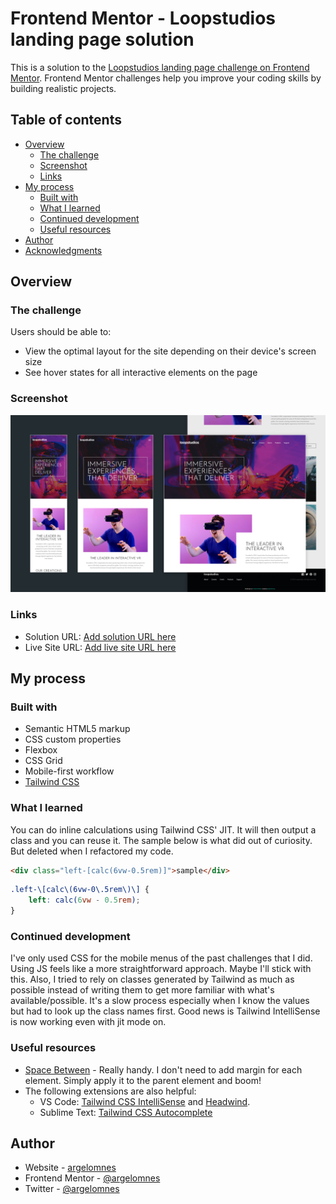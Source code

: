 # Frontend Mentor - Loopstudios landing page solution

This is a solution to the [Loopstudios landing page challenge on Frontend Mentor](https://www.frontendmentor.io/challenges/loopstudios-landing-page-N88J5Onjw). Frontend Mentor challenges help you improve your coding skills by building realistic projects.



## Table of contents

-   [Overview](#overview)
    -   [The challenge](#the-challenge)
    -   [Screenshot](#screenshot)
    -   [Links](#links)
-   [My process](#my-process)
    -   [Built with](#built-with)
    -   [What I learned](#what-i-learned)
    -   [Continued development](#continued-development)
    -   [Useful resources](#useful-resources)
-   [Author](#author)
-   [Acknowledgments](#acknowledgments)



## Overview

### The challenge

Users should be able to:

-   View the optimal layout for the site depending on their device's screen size
-   See hover states for all interactive elements on the page

### Screenshot

![](./screenshot.jpg)

### Links

-   Solution URL: [Add solution URL here](https://your-solution-url.com)
-   Live Site URL: [Add live site URL here](https://your-live-site-url.com)



## My process

### Built with

-   Semantic HTML5 markup
-   CSS custom properties
-   Flexbox
-   CSS Grid
-   Mobile-first workflow
-   [Tailwind CSS](https://tailwindcss.com/)

### What I learned

You can do inline calculations using Tailwind CSS' JIT. It will then output a class and you can reuse it. The sample below is what did out of curiosity. But deleted when I refactored my code. 

```html
<div class="left-[calc(6vw-0.5rem)]">sample</div>
```

```css
.left-\[calc\(6vw-0\.5rem\)\] {
    left: calc(6vw - 0.5rem);
}
```

### Continued development

I've only used CSS for the mobile menus of the past challenges that I did. Using JS feels like a more straightforward approach. Maybe I'll stick with this. Also, I tried to rely on classes generated by Tailwind as much as possible instead of writing them to get more familiar with what's available/possible. It's a slow process especially when I know the values but had to look up the class names first.  Good news is Tailwind IntelliSense is now working even with jit mode on.

### Useful resources

-   [Space Between](https://tailwindcss.com/docs/space) - Really handy. I don't need to add margin for each element. Simply apply it to the parent element and boom!
-   The following extensions are also helpful: 
    -   VS Code: [Tailwind CSS IntelliSense](https://marketplace.visualstudio.com/items?itemName=bradlc.vscode-tailwindcss) and [Headwind](https://marketplace.visualstudio.com/items?itemName=heybourn.headwind). 
    -   Sublime Text: [Tailwind CSS Autocomplete](https://packagecontrol.io/packages/Tailwind%20CSS%20Autocomplete) 



## Author

-   Website - [argelomnes](https://argelomnes.com/)
-   Frontend Mentor - [@argelomnes](https://www.frontendmentor.io/profile/argelomnes)
-   Twitter - [@argelomnes](https://www.twitter.com/argelomnes)
